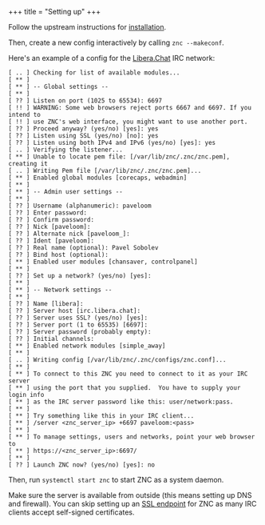 +++
title = "Setting up"
+++

Follow the upstream instructions for [installation](https://wiki.znc.in/Installation).

Then, create a new config interactively by calling `znc --makeconf`. 

Here's an example of a config for the [Libera.Chat](https://libera.chat) IRC network:

```
[ .. ] Checking for list of available modules...
[ ** ]
[ ** ] -- Global settings --
[ ** ]
[ ?? ] Listen on port (1025 to 65534): 6697
[ !! ] WARNING: Some web browsers reject ports 6667 and 6697. If you intend to
[ !! ] use ZNC's web interface, you might want to use another port.
[ ?? ] Proceed anyway? (yes/no) [yes]: yes
[ ?? ] Listen using SSL (yes/no) [no]: yes
[ ?? ] Listen using both IPv4 and IPv6 (yes/no) [yes]: yes
[ .. ] Verifying the listener...
[ ** ] Unable to locate pem file: [/var/lib/znc/.znc/znc.pem], creating it
[ .. ] Writing Pem file [/var/lib/znc/.znc/znc.pem]...
[ ** ] Enabled global modules [corecaps, webadmin]
[ ** ]
[ ** ] -- Admin user settings --
[ ** ]
[ ?? ] Username (alphanumeric): paveloom
[ ?? ] Enter password:
[ ?? ] Confirm password:
[ ?? ] Nick [paveloom]:
[ ?? ] Alternate nick [paveloom_]:
[ ?? ] Ident [paveloom]:
[ ?? ] Real name (optional): Pavel Sobolev
[ ?? ] Bind host (optional):
[ ** ] Enabled user modules [chansaver, controlpanel]
[ ** ]
[ ?? ] Set up a network? (yes/no) [yes]:
[ ** ]
[ ** ] -- Network settings --
[ ** ]
[ ?? ] Name [libera]:
[ ?? ] Server host [irc.libera.chat]:
[ ?? ] Server uses SSL? (yes/no) [yes]:
[ ?? ] Server port (1 to 65535) [6697]:
[ ?? ] Server password (probably empty):
[ ?? ] Initial channels:
[ ** ] Enabled network modules [simple_away]
[ ** ]
[ .. ] Writing config [/var/lib/znc/.znc/configs/znc.conf]...
[ ** ]
[ ** ] To connect to this ZNC you need to connect to it as your IRC server
[ ** ] using the port that you supplied.  You have to supply your login info
[ ** ] as the IRC server password like this: user/network:pass.
[ ** ]
[ ** ] Try something like this in your IRC client...
[ ** ] /server <znc_server_ip> +6697 paveloom:<pass>
[ ** ]
[ ** ] To manage settings, users and networks, point your web browser to
[ ** ] https://<znc_server_ip>:6697/
[ ** ]
[ ?? ] Launch ZNC now? (yes/no) [yes]: no
```

Then, run `systemctl start znc` to start ZNC as a system daemon.

Make sure the server is available from outside (this means setting up DNS and firewall). You can skip setting up an [SSL endpoint](https://wiki.znc.in/Signed_SSL_certificate) for ZNC as many IRC clients accept self-signed certificates. 
